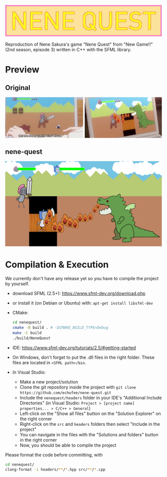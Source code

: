 <p align="center"><img src="title.png" alt="title"></p>

Reproduction of Nene Sakura's game "Nene Quest" from "New Game!!" (2nd
season, episode 3) written in C++ with the SFML library.

# Preview

## Original

![](samples/screenshot01.png)

## nene-quest

![](samples/screenshot02.png)

# Compilation & Execution

We currently don't have any release yet so you have to compile the
project by yourself.

* download SFML (2.5+): https://www.sfml-dev.org/download.php
* or install it (on Debian or Ubuntu) with: `apt-get install libsfml-dev`

* CMake:

    ```sh
    cd nenequest/
    cmake -B build . # -DCMAKE_BUILD_TYPE=Debug
    make -C build
    ./build/NeneQuest
    ```

* IDE: https://www.sfml-dev.org/tutorials/2.5/#getting-started

* On Windows, don't forget to put the .dll files in the right
  folder. These files are located in `<SFML path>/bin`.

* In Visual Studio:
  + Make a new project/solution
  + Clone the git repository inside the project with `git clone
    https://github.com/echofee/nene-quest.git`
  + Include the `nenequest/headers` folder in your IDE's "Additional
    Include Directories" (in Visual Studio: `Project > [project name]
    properties... > C/C++ > General`)
  + Left-click on the "Show all files" button on the "Solution
    Explorer" on the right corner
  + Right-click on the `src` and `headers` folders then select
    "Include in the project"
  + You can navigate in the files with the "Solutions and folders"
    button in the right corner
  + Now, you should be able to compile the project

Please format the code before committing, with

``` sh
cd nenequest/
clang-format -i headers/**/*.hpp src/**/*.cpp
```

